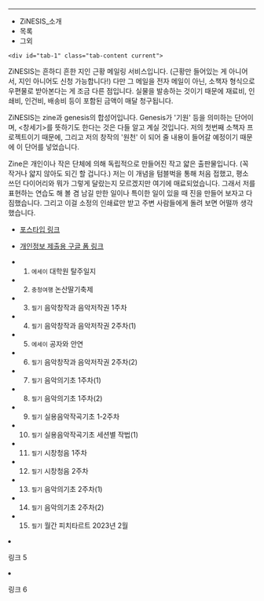 ---

<div class="container2">
	<ul class="tabs">
		<li class="tab-link current" data-tab="tab-1">ZiNESIS_소개</li>
		<li class="tab-link" data-tab="tab-2">목록</li>
		<li class="tab-link" data-tab="tab-3">그외</li>
	</ul>

	<div id="tab-1" class="tab-content current">
    
ZiNESIS는 흔하디 흔한 지인 근황 메일링 서비스입니다. (근황만 들어있는 게 아니어서, 지인 아니어도 신청 가능합니다!) 다만 그 메일을 전자 메일이 아닌, 소책자 형식으로 우편물로 받아본다는 게 조금 다른 점입니다. 실물을 발송하는 것이기 때문에 재료비, 인쇄비, 인건비, 배송비 등이 포함된 금액이 매달 청구됩니다.

ZiNESIS는 zine과 genesis의 합성어입니다. Genesis가 '기원' 등을 의미하는 단어이며, <창세기>를 뜻하기도 한다는 것은 다들 알고 계실 것입니다. 저의 첫번째 소책자 프로젝트이기 때문에, 그리고 저의 창작의 '원천' 이 되어 줄 내용이 들어갈 예정이기 때문에 이 단어를 넣었습니다.

Zine은 개인이나 작은 단체에 의해 독립적으로 만들어진 작고 얇은 출판물입니다. (꼭 작거나 얇지 않아도 되긴 할 겁니다.) 저는 이 개념을 텀블벅을 통해 처음 접했고, 평소 쓰던 다이어리와 뭐가 그렇게 달랐는지 모르겠지만 여기에 매료되었습니다. 그래서 저를 표현하는 연습도 해 볼 겸 남길 만한 일이나 특이한 일이 있을 때 진을 만들어 보자고 다짐했습니다. 그리고 이걸 소정의 인쇄료만 받고 주변 사람들에게 돌려 보면 어떨까 생각했습니다.

* [포스타입 링크](https://zinesis.postype.com/)
* [개인정보 제출용 구글 폼 링크](https://docs.google.com/forms/d/e/1FAIpQLSf6SY5aYWSrfxjneBA655MMhpHsZl5hAVJuRhfuCQNRIwXLfg/viewform?usp=sf_link)

	</div>
	<div id="tab-2" class="tab-content">

    * 01. `에세이` 대학원 탈주일지
    * 02. `충청여행` 논산딸기축제
    * 03. `필기` 음악창작과 음악저작권 1주차
    * 04. `필기` 음악창작과 음악저작권 2주차(1)
    * 05. `에세이` 공자와 안연
    * 06. `필기` 음악창작과 음악저작권 2주차(2)
    * 07. `필기` 음악의기초 1주차(1)
    * 08. `필기` 음악의기초 1주차(2)
    * 09. `필기` 실용음악작곡기초 1-2주차
    * 10. `필기` 실용음악작곡기초 세션별 작법(1)
    * 11. `필기` 시창청음 1주차
    * 12. `필기` 시창청음 2주차
    * 13. `필기` 음악의기초 2주차(1)
    * 14. `필기` 음악의기초 2주차(2)
    * 15. `필기` 월간 피치타르트 2023년 2월

	</div>
	<div id="tab-3" class="tab-content">

* 링크 5
* 링크 6

	</div>
</div>
